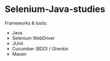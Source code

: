 # Selenium-Java-studies

Frameworks & tools:
- Java
- Selenium WebDriver
- JUnit
- Cucumber (BDD) / Gherkin
- Maven
